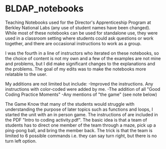 # BLDAP_notebooks
Teaching Notebooks used for the Director's Apprenticeship Program at Berkley National Labs (any use of student names have been changed).
While most of these notebooks can be used for standalone use, they were used in a classroom setting where students could ask questions or work together, and there are occasional instructions to work as a group.

I was the fourth in a line of instructors who iterated on these notebooks, so the choice of content is not my own and a few of the examples are not mine and problems, but I did make significant changes to the explanations and the problems. The goal of my edits was to make the notebooks more relatable to the user. 

My additions are not limited but include: 
-Improved the instructions. Any instructions with color-coded were added by me. 
-The addition of all "Good Coding Practice Moments"
-Any mentions of "the game" (see note below)

The Game
Know that many of the students would struggle with understanding the purpose of later topics such as functions and loops, I started the unit with an in person game. The instructions of are included in the PDF "Intro to coding activity.pdf". The basic idea is that a team of students has to direct one member of the team through a maze, pick up a ping-pong ball, and bring the member back. The trick is that the team is limited to 6 possible commands i.e. they can say turn right, but there is no turn left option.




